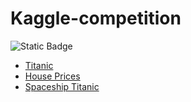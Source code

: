 # Kaggle-competition
<img alt="Static Badge" src="https://img.shields.io/badge/contributions-every_day-blue">


+ [Titanic](https://www.kaggle.com/competitions/titanic)
+ [House Prices](https://www.kaggle.com/competitions/house-prices-advanced-regression-techniques)
+ [Spaceship Titanic](https://www.kaggle.com/competitions/spaceship-titanic)